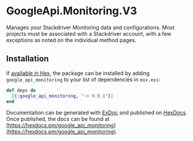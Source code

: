 # GoogleApi.Monitoring.V3

Manages your Stackdriver Monitoring data and configurations. Most projects must be associated with a Stackdriver account, with a few exceptions as noted on the individual method pages.

## Installation

If [available in Hex](https://hex.pm/docs/publish), the package can be installed
by adding `google_api_monitoring` to your list of dependencies in `mix.exs`:

```elixir
def deps do
  [{:google_api_monitoring, "~> 0.0.1"}]
end
```

Documentation can be generated with [ExDoc](https://github.com/elixir-lang/ex_doc)
and published on [HexDocs](https://hexdocs.pm). Once published, the docs can
be found at [https://hexdocs.pm/google_api_monitoring](https://hexdocs.pm/google_api_monitoring).
